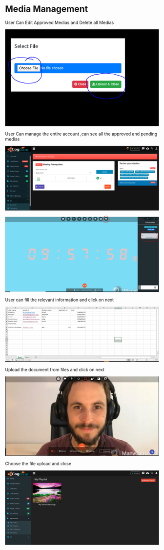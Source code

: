 # Media Management

User Can Edit Approved Medias and Delete all Medias

![](../.gitbook/assets/image%20%28234%29.png)

User Can manage the entire account ,can see all the approved and pending medias

![](../.gitbook/assets/image%20%2875%29.png)

![](../.gitbook/assets/image%20%28243%29.png)

User can fill the relevant information and click on next

![](../.gitbook/assets/image%20%28179%29.png)

Upload the document from files and click on next

![](../.gitbook/assets/image%20%28133%29.png)

Choose the file upload and close

![](../.gitbook/assets/image%20%2821%29.png)



